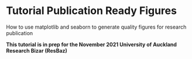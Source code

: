 # Tutorial Publication Ready Figures
How to use matplotlib and seaborn to generate quality figures for research publication

**This tutorial is in prep for the November 2021 University of Auckland Research Bizar (ResBaz)**

